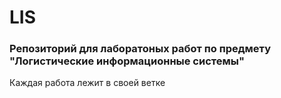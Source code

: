 # LIS
### Репозиторий для лаборатоных работ по предмету "Логистические информационные системы"
Каждая работа лежит в своей ветке

